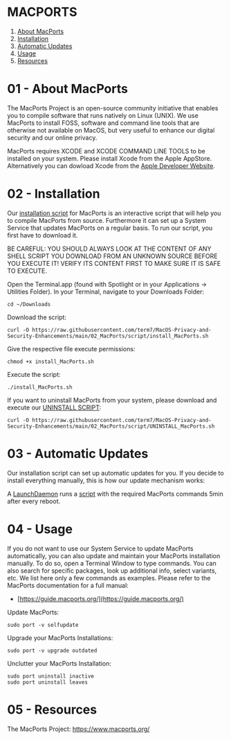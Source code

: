 # MACPORTS

01) [About MacPorts](#01---About-MacPorts)
02) [Installation](#02---Installation)
03) [Automatic Updates](#03---Automatic-Updates)
04) [Usage](#03---Usage)
05) [Resources](#03---Resources)


# 01 - About MacPorts

The MacPorts Project is an open-source community initiative that enables you to compile software that runs natively on Linux (UNIX). We use MacPorts to install FOSS, software and command line tools that are otherwise not available on MacOS, but very useful to enhance our digital security and our online privacy.
 
MacPorts requires XCODE and XCODE COMMAND LINE TOOLS to be installed on your system. Please install Xcode from the Apple AppStore. Alternatively you can dowload Xcode from the [Apple Developer Website](https://developer.apple.com/xcode/resources/).


# 02 - Installation

Our [installation script](script/install_MacPorts.sh) for MacPorts is an interactive script that will help you to compile MacPorts from source. Furthermore it can set up a System Service that updates MacPorts on a regular basis. To run our script, you first have to download it.

BE CAREFUL: YOU SHOULD ALWAYS LOOK AT THE CONTENT OF ANY SHELL SCRIPT YOU DOWNLOAD FROM AN UNKNOWN SOURCE BEFORE YOU EXECUTE IT! VERIFY ITS CONTENT FIRST TO MAKE SURE IT IS SAFE TO EXECUTE.

Open the Terminal.app (found with Spotlight or in your Applications -> Utilities Folder).
In your Terminal, navigate to your Downloads Folder:

    cd ~/Downloads

Download the script:

    curl -O https://raw.githubusercontent.com/term7/MacOS-Privacy-and-Security-Enhancements/main/02_MacPorts/script/install_MacPorts.sh

Give the respective file execute permissions:

    chmod +x install_MacPorts.sh

Execute the script:

    ./install_MacPorts.sh

If you want to uninstall MacPorts from your system, please download and execute our [UNINSTALL SCRIPT](script/UNINSTALL_MacPorts.sh):

    curl -O https://raw.githubusercontent.com/term7/MacOS-Privacy-and-Security-Enhancements/main/02_MacPorts/script/UNINSTALL_MacPorts.sh

# 03 - Automatic Updates

Our installation script can set up automatic updates for you. If you decide to install everything manually, this is how our update mechanism works:

A [LaunchDaemon](macports_updater/info.term7.macports.updater.plist) runs a [script](macports_updater/macports_updater.sh) with the required MacPorts commands 5min after every reboot.



# 04 - Usage

If you do not want to use our System Service to update MacPorts automatically, you can also update and maintain your MacPorts installation manually. To do so, open a Terminal Window to type commands. You can also search for specific packages, look up additional info, select variants, etc. We list here only a few commands as examples. Please refer to the MacPorts documentation for a full manual: 

* [https://guide.macports.org/](https://guide.macports.org/)


Update MacPorts:

    sudo port -v selfupdate


Upgrade your MacPorts Installations:

    sudo port -v upgrade outdated


Unclutter your MacPorts Installation:

    sudo port uninstall inactive
    sudo port uninstall leaves

# 05 - Resources

The MacPorts Project: https://www.macports.org/
